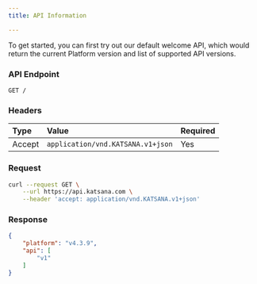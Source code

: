 ```yaml
---
title: API Information

---
```


To get started, you can first try out our default welcome API, which would return the current Platform version and list of supported API versions.
### API Endpoint

    GET /

### Headers

| Type          | Value                             | Required
|:--------------|:----------------------------------|:---------
| Accept        | `application/vnd.KATSANA.v1+json` | Yes

### Request

```bash
curl --request GET \
    --url https://api.katsana.com \
    --header 'accept: application/vnd.KATSANA.v1+json'
```

### Response

```json
{
    "platform": "v4.3.9",
    "api": [
        "v1"
    ]
}
```
